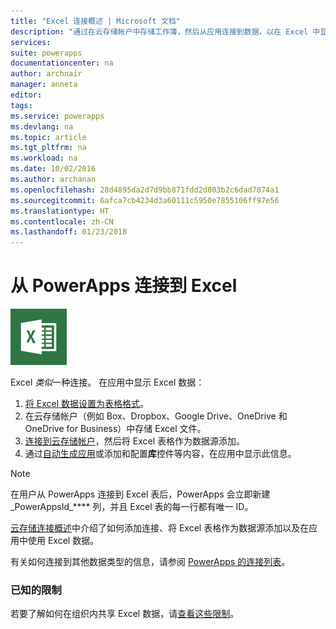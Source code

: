 ```yaml
---
title: "Excel 连接概述 | Microsoft 文档"
description: "通过在云存储帐户中存储工作簿，然后从应用连接到数据，以在 Excel 中显示和更新数据。"
services: 
suite: powerapps
documentationcenter: na
author: archnair
manager: anneta
editor: 
tags: 
ms.service: powerapps
ms.devlang: na
ms.topic: article
ms.tgt_pltfrm: na
ms.workload: na
ms.date: 10/02/2016
ms.author: archanan
ms.openlocfilehash: 28d4895da2d7d9bb871fdd2d803b2c6dad7874a1
ms.sourcegitcommit: 6afca7cb4234d3a60111c5950e7855106ff97e56
ms.translationtype: HT
ms.contentlocale: zh-CN
ms.lasthandoff: 01/23/2018
---
```

# <a name="connect-to-excel-from-powerapps"></a>从 PowerApps 连接到 Excel
![Excel](./media/connection-excel/excelicon.png)

Excel *类似*一种连接。 在应用中显示 Excel 数据：

1. [将 Excel 数据设置为表格格式](https://support.office.com/article/Create-an-Excel-table-in-a-worksheet-E81AA349-B006-4F8A-9806-5AF9DF0AC664)。
2. 在云存储帐户（例如 Box、Dropbox、Google Drive、OneDrive 和 OneDrive for Business）中存储 Excel 文件。
3. [连接到云存储帐户](../add-manage-connections.md)，然后将 Excel 表格作为数据源添加。
4. 通过[自动生成应用](../get-started-create-from-data.md)或添加和配置**库**控件等内容，在应用中显示此信息。

> [!NOTE]
> 在用户从 PowerApps 连接到 Excel 表后，PowerApps 会立即新建 \_PowerAppsId_**** 列，并且 Excel 表的每一行都有唯一 ID。

[云存储连接概述](cloud-storage-blob-connections.md)中介绍了如何添加连接、将 Excel 表格作为数据源添加以及在应用中使用 Excel 数据。

有关如何连接到其他数据类型的信息，请参阅 [PowerApps 的连接列表](../connections-list.md)。

### <a name="known-limitations"></a>已知的限制
若要了解如何在组织内共享 Excel 数据，请[查看这些限制](cloud-storage-blob-connections.md#sharing-excel-tables)。

